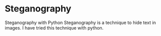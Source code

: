 # Steganography
Steganography with Python
Steganography is a technique to hide text in images. I have tried this technique with python.
